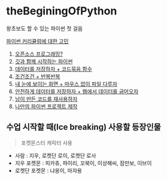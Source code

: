 # theBeginingOfPython
왕초보도 할 수 있는 파이썬 첫 걸음

[파이썬 커리큘럼에 대한 고민](curriculum.md)

1. [오픈소스 프로그래밍?](documents/1.opensource+setting.md)
2. [깃과 함께 시작하는 파이썬](documents/2.git+datatypes.md)
3. [데이터를 저장하자 + 코드묶음 함수](documents/3.string+function+library+crawling.md)
4. [조건조건 + 반복반복](documents/4.condition+repetition.md)
5. [내 눈에 보이는 화면 + 마우스 없이 파일 다루자](documents/5.gui,cli+fileinputoutput.md)
6. [안전하게 데이터를 저장하자 + 웹에서 데이터를 긁어오자](documents/6.db+crawling.md)
7. [남이 만든 코드를 재사용하자](documents/7.library,framework+flask.md)
8. [나만의 파이썬 프로젝트 제작](documents/8.pythonProjects.md)

## 수업 시작할 때(Ice breaking) 사용할 등장인물
> 포켓몬스터 캐릭터 사용
* 사람 : 지우, 로켓단 로이, 로켓단 로사
* 지우 포켓몬 : 피카츄, 파이리, 꼬북이, 이상해씨, 잠만보, 이브이
* 로켓단 포켓몬 : 냐옹이, 마자용